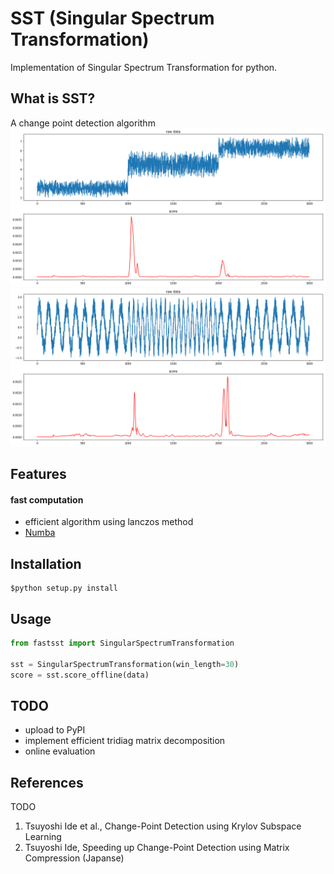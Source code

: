 # SST (Singular Spectrum Transformation)
Implementation of Singular Spectrum Transformation for python.

## What is SST?
A change point detection algorithm
![example](img/example_step.png)
![example](img/example_sin.png)

## Features
#### fast computation
* efficient algorithm using lanczos method
* [Numba](http://numba.pydata.org/)


## Installation
```
$python setup.py install
```

## Usage
```usage.py
from fastsst import SingularSpectrumTransformation

sst = SingularSpectrumTransformation(win_length=30)
score = sst.score_offline(data)
```

## TODO
* upload to PyPI
* implement efficient tridiag matrix decomposition
* online evaluation

## References
TODO
1. Tsuyoshi Ide et al., Change-Point Detection using Krylov Subspace Learning
2. Tsuyoshi Ide, Speeding up Change-Point Detection using Matrix Compression (Japanse)
